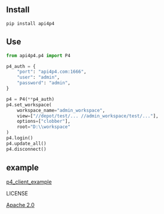 ## Install

```shell
pip install api4p4
```

## Use

```python
from api4p4.p4 import P4

p4_auth = {
    "port": "api4p4.com:1666",
    "user": "admin",
    "password": "admin",
}

p4 = P4(**p4_auth)
p4.set_workspace(
    workspace_name="admin_workspace",
    view=["//depot/test/... //admin_workspace/test/..."],
    options=["clobber"],
    root="D:\\workspace"
)
p4.login()
p4.update_all()
p4.disconnect()
```

## example

[p4_client_example](./examples/p4_example.py)

LICENSE

[Apache 2.0](./LICENSE)